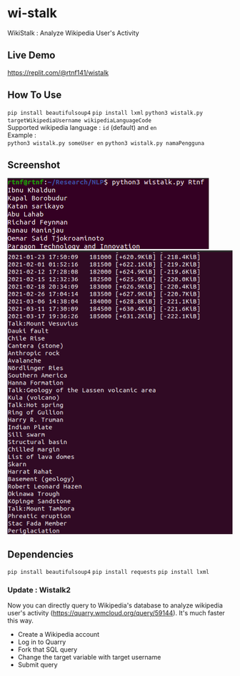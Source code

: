 # wi-stalk
WikiStalk : Analyze Wikipedia User's Activity

## Live Demo
https://replit.com/@rtnf141/wistalk

## How To Use
`pip install beautifulsoup4`
`pip install lxml`
`python3 wistalk.py targetWikipediaUsername wikipediaLanguageCode`\
Supported wikipedia language : `id` (default) and `en` \
Example : \
`python3 wistalk.py someUser en`
`python3 wistalk.py namaPengguna`


## Screenshot
![Screenshot2](https://github.com/altilunium/wistalk/blob/main/Screenshot%20from%202021-03-20%2021-39-21.png?raw=true)
![Screenshot3](https://github.com/altilunium/wistalk/blob/main/Screenshot%20from%202021-03-20%2021-46-34.png?raw=true)

## Dependencies
`pip install beautifulsoup4`
`pip install requests`
`pip install lxml`


### Update : Wistalk2
Now you can directly query to Wikipedia's database to analyze wikipedia user's activity (https://quarry.wmcloud.org/query/59144). It's much faster this way.
* Create a Wikipedia account
* Log in to Quarry
* Fork that SQL query
* Change the target variable with target username
* Submit query
